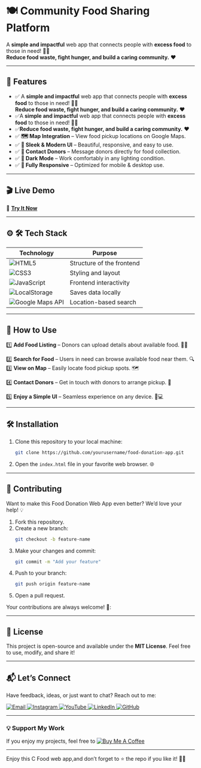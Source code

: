 # 🍽️ Community Food Sharing Platform 

A **simple and impactful** web app that connects people with **excess food** to those in need! 🤝🥗  
**Reduce food waste, fight hunger, and build a caring community.** ❤️

---

## 🌟 Features  
- ✅ A **simple and impactful** web app that connects people with **excess food** to those in need! 🤝🥗  
**Reduce food waste, fight hunger, and build a caring community.** ❤️
- ✅A **simple and impactful** web app that connects people with **excess food** to those in need! 🤝🥗  
- ✅**Reduce food waste, fight hunger, and build a caring community.** ❤️
- ✅  **🗺️ Map Integration** – View food pickup locations on Google Maps.
-  ✅ **🎨 Sleek & Modern UI** – Beautiful, responsive, and easy to use.   
- ✅ **📩 Contact Donors** – Message donors directly for food collection. 
- ✅ **🌙 Dark Mode** – Work comfortably in any lighting condition.  
- ✅ **📱 Fully Responsive** – Optimized for mobile & desktop use.  
  
---      
## 🎬 Live Demo 

🔗 **[Try It Now](https://ai-powered-lost-and-found.netlify.app/)**  


---

## ⚙ 🛠 Tech Stack
| **Technology**  | **Purpose** |
|-----------------|-------------|
| ![HTML5](https://img.shields.io/badge/HTML5-E34F26?style=for-the-badge&logo=html5&logoColor=white) | Structure of the frontend |
| ![CSS3](https://img.shields.io/badge/CSS3-1572B6?style=for-the-badge&logo=css3&logoColor=white) | Styling and layout |
| ![JavaScript](https://img.shields.io/badge/JavaScript-F7DF1E?style=for-the-badge&logo=javascript&logoColor=black) | Frontend interactivity |
| ![LocalStorage](https://img.shields.io/badge/LocalStorage-FF5733?style=for-the-badge) | Saves data locally |
| ![Google Maps API](https://img.shields.io/badge/Google%20Maps%20API-4285F4?style=for-the-badge&logo=google-maps&logoColor=white) | Location-based search |


---

## 🚀 How to Use 
1️⃣ **Add Food Listing** – Donors can upload details about available food. 🥖🥦  

2️⃣ **Search for Food** – Users in need can browse available food near them. 🔍  
3️⃣ **View on Map** – Easily locate food pickup spots. 🗺️

4️⃣ **Contact Donors** – Get in touch with donors to arrange pickup. 📩 

5️⃣ **Enjoy a Simple UI** – Seamless experience on any device. 📱💻 



---

## 🛠️ Installation  

1. Clone this repository to your local machine:  
   ```bash  
   git clone https://github.com/yourusername/food-donation-app.git
   ```  

2. Open the `index.html` file in your favorite web browser. 🌐  
 

---

## 🤝 Contributing  

Want to make this Food Donation Web App even better? We’d love your help! 💡  
1. Fork this repository.  
2. Create a new branch:  
   ```bash  
   git checkout -b feature-name  
   ```  
3. Make your changes and commit:  
   ```bash  
   git commit -m "Add your feature"  
   ```  
4. Push to your branch:  
   ```bash  
   git push origin feature-name  
   ```  
5. Open a pull request.  

Your contributions are always welcome! 🌟:


---

## 📜 License  

This project is open-source and available under the **MIT License**. Feel free to use, modify, and share it!  

---

## 📬 Let’s Connect  

Have feedback, ideas, or just want to chat? Reach out to me:  
<div>
  <a href="mailto:onlykelvin06@gmail.com">
    <img src="https://img.shields.io/badge/Email-4285F4?style=for-the-badge&logo=gmail&logoColor=white" alt="Email" />
  </a>
  <a href="https://www.instagram.com/_.yo.kelvin/">
    <img src="https://img.shields.io/badge/Instagram-E4405F?style=for-the-badge&logo=instagram&logoColor=white" alt="Instagram" />
  </a>
  <a href="https://www.youtube.com/@TechTutor_Tv?sub_confirmation=1">
    <img src="https://img.shields.io/badge/YouTube-FF0000?style=for-the-badge&logo=youtube&logoColor=white" alt="YouTube" />
  </a>
  <a href = "https://www.linkedin.com/in/kelvin-agyare-yeboah-6728a7301?utm_source=share&utm_campaign=share_via&utm_content=profile&utm_medium=android_app">
    <img src="https://img.shields.io/badge/LinkedIn-0077B5?style=for-the-badge&logo=linkedin&logoColor=white" alt="LinkedIn" />
  </a>
  <a href="https://github.com/KelvCodes">
    <img src="https://img.shields.io/badge/GitHub-181717?style=for-the-badge&logo=github&logoColor=white" alt="GitHub" />
  </a>
</div>     
 
---
### 💡 Support My Work  
If you enjoy my projects, feel free to [![Buy Me A Coffee](https://img.shields.io/badge/Buy%20Me%20A%20Coffee-%F0%9F%8C%8D-yellow?style=for-the-badge&logo=buy-me-a-coffee&logoColor=black)](https://www.buymeacoffee.com/kelvcodes) 

---
Enjoy this C Food web app,and don’t forget to ⭐ the repo if you like it! 🥳✨  






